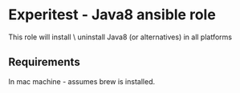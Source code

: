 Experitest - Java8 ansible role
=========

This role will install \ uninstall Java8 (or alternatives) in all platforms

Requirements
------------

In mac machine - assumes brew is installed.


